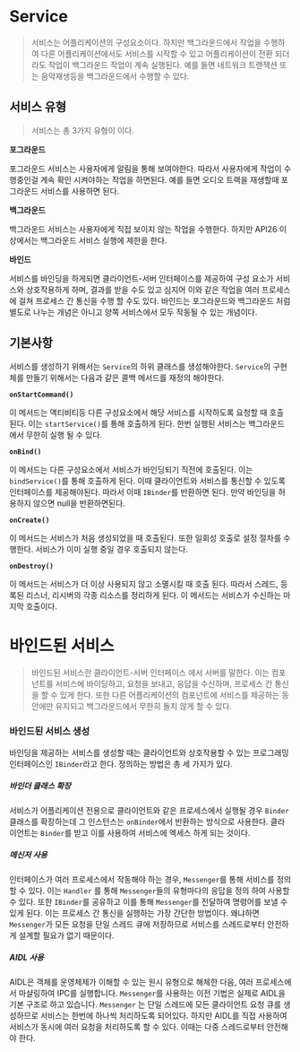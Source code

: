 # Service

> 서비스는 어플리케이션의 구성요소이다. 하지만 백그라운드에서 작업을 수행하여 다른 어플리케이션에서도 서비스를 시작할 수 있고 어플리케이션이 전환 되더라도 작업이 백그라운드 작업이 계속 실행된다. 예를 들면 네트워크 트랜잭션 또는 음악재생등을 백그라운드에서 수행할 수 있다.



## 서비스 유형

> 서비스는 총 3가지 유형이 이다.



**포그라운드**

포그라운드 서비스는 사용자에게 알림을 통해 보여야한다. 따라서 사용자에게 작업이 수행중인걸 계속 확인 시켜야하는 작업을 하면된다. 예를 들면 오디오 트랙을 재생할때 포그라운드 서비스를 사용하면 된다.



**백그라운드**

백그라운드 서비스는 사용자에게 직접 보이지 않는 작업을 수행한다. 하지만 API26 이상에서는 백그라운드 서비스 실행에 제한을 한다.



**바인드**

서비스를 바인딩을 하게되면 클라이언트-서버 인터페이스를 제공하여 구성 요소가 서비스와 상호작용하게 하며, 결과를 받을 수도 있고 심지어 이와 같은 작업을 여러 프로세스에 걸쳐 프로세스 간 통신을 수행 할 수도 있다. 바인드는 포그라운드와 백그라운드 처럼 별도로 나누는 개념은 아니고 양쪽 서비스에서 모두 작동될 수 있는 개념이다. 



## 기본사항

서비스를 생성하기 위해서는 `Service`의 하위 클래스를 생성해야한다. `Service`의 구현체를 만들기 위해서는 다음과 같은 콜백 메서드를 재정의 해야한다.



**`onStartCommand()`**

이 메서드는 액티비티등 다른 구성요소에서 해당 서비스를 시작하도록 요청할 때 호출 된다. 이는 `startService()`를 통해 호출하게 된다. 한번 실행된 서비스는 백그라운드에서 무한히 실행 될 수 있다.



**`onBind()`**

이 메서드는 다른 구성요소에서 서비스가 바인딩되기 직전에 호출된다. 이는 `bindService()`를 통해 호출하게 된다. 이때 클라이언트와 서비스를 통신할 수 있도록 인터페이스를 제공해야된다. 따라서 이때 `IBinder`를 반환하면 된다. 만약 바인딩을 허용하지 않으면 null을 반환하면된다.



**`onCreate()`**

이 메서드는 서비스가 처음 생성되었을 때 호출된다. 또한 일회성 호출로 설정 절차를 수행한다. 서비스가 이미 실행 중일 경우 호출되지 않는다.



**`onDestroy()`**

이 메서드는 서비스가 더 이상 사용되지 않고 소멸시킬 때 호출 된다. 따라서 스레드, 등록된 리스너, 리시버의 각종 리소스를 정리하게 된다. 이 메서드는 서비스가 수신하는 마지막 호출이다.



# 바인드된 서비스

> 바인드된 서비스란 클라이언트-서버 인터페이스 에서 서버를 말한다. 이는 컴포넌트를 서비스에 바이딩하고, 요청을 보내고, 응답을 수신하며, 프로세스 간 통신을 할 수 있게 한다. 또한 다른 어플리케이션의 컴포넌트에 서비스를 제공하는 동안에만 유지되고 백그라운드에서 무한히 돌지 않게 할 수 있다.



### 바인드된 서비스 생성

바인딩을 제공하는 서비스를 생성할 때는 클라이언트와 상호작용할 수 있는 프로그래밍 인터페이스인 `IBinder`라고 한다. 정의하는 방법은 총 세 가지가 있다.

#### 

##### 바인더 클래스 확장

서비스가 어플리케이션 전용으로 클라이언트와 같은 프로세스에서 실행될 경우 `Binder`클래스를 확장하는데 그 인스턴스는 `onBinder`에서 반환하는 방식으로 사용한다. 클라이언트는 `Binder`를 받고 이를 사용하여 서비스에 엑세스 하게 되는 것이다.



##### 메신저 사용

인터페이스가 여러 프로세스에서 작동해야 하는 경우, `Messenger`를 통해 서비스를 정의할 수 있다. 이는 `Handler` 를 통해 `Messenger`들의 유형마다의 응답을 정의 하여 사용할 수 있다. 또한 `IBinder`를 공유하고 이를 통해 `Messenger`를 전달하여 명령어를 보낼 수 있게 된다. 이는 프로세스 간 통신을 실행하는 가장 간단한 방법이다. 왜냐하면  `Messenger`가 모든 요청을 단일 스레드 큐에 저장하므로 서비스를 스레드로부터 안전하게 설계할 필요가 없기 때문이다.



##### AIDL 사용

AIDL은 객체를 운영체제가 이해할 수 있는 원시 유형으로 해체한 다음, 여러 프로세스에서 마샬링하여 IPC를 실행합니다. `Messenger`를 사용하는 이전 기법은 실제로 AIDL을 기본 구조로 하고 있습니다. `Messenger` 는 단일 스레드에 모든 클라이언트 요청 큐를 생성하므로 서비스는 한번에 하나씩 처리하도록 되어있다. 하지만 AIDL를 직접 사용하여 서비스가 동시에 여러 요청을 처리하도록 할 수 있다. 이때는 다중 스레드로부터 안전해야 한다.



        
